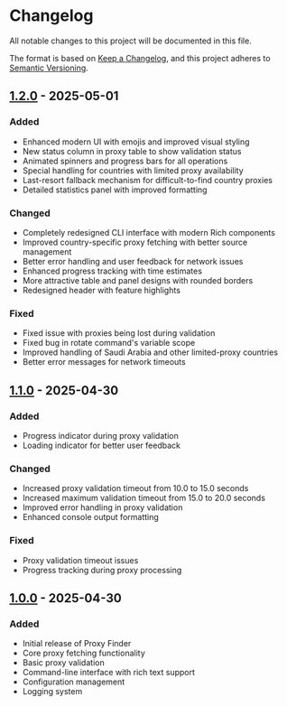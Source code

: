 # Changelog

All notable changes to this project will be documented in this file.

The format is based on [Keep a Changelog](https://keepachangelog.com/en/1.0.0/),
and this project adheres to [Semantic Versioning](https://semver.org/spec/v2.0.0.html).

## [1.2.0] - 2025-05-01

### Added
- Enhanced modern UI with emojis and improved visual styling
- New status column in proxy table to show validation status
- Animated spinners and progress bars for all operations
- Special handling for countries with limited proxy availability
- Last-resort fallback mechanism for difficult-to-find country proxies
- Detailed statistics panel with improved formatting

### Changed
- Completely redesigned CLI interface with modern Rich components
- Improved country-specific proxy fetching with better source management
- Better error handling and user feedback for network issues
- Enhanced progress tracking with time estimates
- More attractive table and panel designs with rounded borders
- Redesigned header with feature highlights

### Fixed
- Fixed issue with proxies being lost during validation
- Fixed bug in rotate command's variable scope
- Improved handling of Saudi Arabia and other limited-proxy countries
- Better error messages for network timeouts

## [1.1.0] - 2025-04-30

### Added
- Progress indicator during proxy validation
- Loading indicator for better user feedback

### Changed
- Increased proxy validation timeout from 10.0 to 15.0 seconds
- Increased maximum validation timeout from 15.0 to 20.0 seconds
- Improved error handling in proxy validation
- Enhanced console output formatting

### Fixed
- Proxy validation timeout issues
- Progress tracking during proxy processing

## [1.0.0] - 2025-04-30

### Added
- Initial release of Proxy Finder
- Core proxy fetching functionality
- Basic proxy validation
- Command-line interface with rich text support
- Configuration management
- Logging system

[Unreleased]: https://github.com/Abbalochdev/proxy-finder/compare/v1.2.0...HEAD
[1.2.0]: https://github.com/Abbalochdev/proxy-finder/compare/v1.1.0...v1.2.0
[1.1.0]: https://github.com/Abbalochdev/proxy-finder/compare/v1.0.0...v1.1.0
[1.0.0]: https://github.com/Abbalochdev/proxy-finder/releases/tag/v1.0.0
